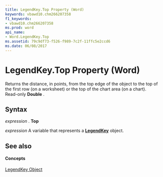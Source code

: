 ```yaml
---
title: LegendKey.Top Property (Word)
keywords: vbawd10.chm266207358
f1_keywords:
- vbawd10.chm266207358
ms.prod: word
api_name:
- Word.LegendKey.Top
ms.assetid: 79c9df73-f526-f989-7c2f-11ffc5e2ccd6
ms.date: 06/08/2017
---
```



# LegendKey.Top Property (Word)

Returns the distance, in points, from the top edge of the object to the top of the first row (on a worksheet) or the top of the chart area (on a chart). Read-only  **Double** .


## Syntax

 _expression_ . **Top**

 _expression_ A variable that represents a **[LegendKey](Word.LegendKey.md)** object.


## See also


#### Concepts


[LegendKey Object](Word.LegendKey.md)

